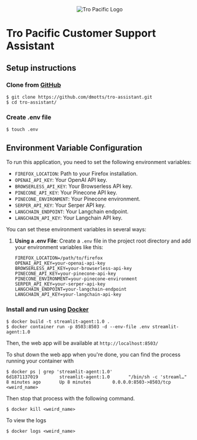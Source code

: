 <div style="width:100%;text-align:center">
  <img src="https://terrapinn-cdn.com/tres/pa-images/10660/a0A4G00001foQKaUAM_org.png?20221213020720" alt="Tro Pacific Logo" />
</div>

# Tro Pacific Customer Support Assistant

## Setup instructions

### Clone from [GitHub](https://github.com/dmotts/tro-assitant)

```shell
$ git clone https://github.com/dmotts/tro-assistant.git
$ cd tro-assistant/
```

### Create .env file
```shell
$ touch .env
```

## Environment Variable Configuration

To run this application, you need to set the following environment variables:

- `FIREFOX_LOCATION`: Path to your Firefox installation.
- `OPENAI_API_KEY`: Your OpenAI API key.
- `BROWSERLESS_API_KEY`: Your Browserless API key.
- `PINECONE_API_KEY`: Your Pinecone API key.
- `PINECONE_ENVIRONMENT`: Your Pinecone environment.
- `SERPER_API_KEY`: Your Serper API key.
- `LANGCHAIN_ENDPOINT`: Your Langchain endpoint.
- `LANGCHAIN_API_KEY`: Your Langchain API key.

You can set these environment variables in several ways:

1. **Using a .env File**: Create a `.env` file in the project root directory and add your environment variables like this:

   ```plaintext
   FIREFOX_LOCATION=/path/to/firefox
   OPENAI_API_KEY=your-openai-api-key
   BROWSERLESS_API_KEY=your-browserless-api-key
   PINECONE_API_KEY=your-pinecone-api-key
   PINECONE_ENVIRONMENT=your-pinecone-environment
   SERPER_API_KEY=your-serper-api-key
   LANGCHAIN_ENDPOINT=your-langchain-endpoint
   LANGCHAIN_API_KEY=your-langchain-api-key
    ```

### Install and run using [Docker](https://www.docker.com/)

```shell
$ docker build -t streamlit-agent:1.0 .
$ docker container run -p 8503:8503 -d --env-file .env streamlit-agent:1.0
```

Then, the web app will be available at `http://localhost:8503/`

To shut down the web app when you're done, you can find the process running your container with

```shell
$ docker ps | grep 'streamlit-agent:1.0'
6d1871137019        streamlit-agent:1.0       "/bin/sh -c 'streaml…"   8 minutes ago       Up 8 minutes        0.0.0.0:8503->8503/tcp   <weird_name>
```

Then stop that process with the following command.

```shell
$ docker kill <weird_name>
```

To view the logs
```shell
$ docker logs <weird_name>
```

